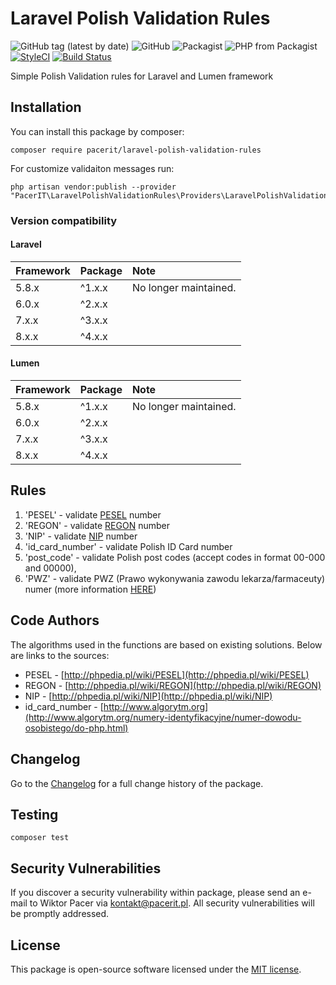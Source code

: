 # Laravel Polish Validation Rules
![GitHub tag (latest by date)](https://img.shields.io/github/tag-date/pacerit/laravel-polish-validation-rules?label=Version)
![GitHub](https://img.shields.io/github/license/pacerit/laravel-polish-validation-rules?label=License)
![Packagist](https://img.shields.io/packagist/dt/pacerit/laravel-polish-validation-rules?label=Downloads)
![PHP from Packagist](https://img.shields.io/packagist/php-v/pacerit/laravel-polish-validation-rules?label=PHP)
[![StyleCI](https://github.styleci.io/repos/201912664/shield?branch=master)](https://github.styleci.io/repos/201912664)
[![Build Status](https://travis-ci.com/pacerit/laravel-polish-validation-rules.svg?branch=master)](https://travis-ci.com/pacerit/laravel-polish-validation-rules)

Simple Polish Validation rules for Laravel and Lumen framework

## Installation
You can install this package by composer:

    composer require pacerit/laravel-polish-validation-rules
    
For customize validaiton messages run:

    php artisan vendor:publish --provider "PacerIT\LaravelPolishValidationRules\Providers\LaravelPolishValidationRulesServiceProvider"
    
### Version compatibility
#### Laravel
Framework | Package | Note
:---------|:--------|:------
5.8.x     | ^1.x.x  | No longer maintained.
6.0.x     | ^2.x.x  |
7.x.x     | ^3.x.x  |
8.x.x     | ^4.x.x  |
#### Lumen
Framework | Package | Note
:---------|:--------|:------
5.8.x     | ^1.x.x  | No longer maintained.
6.0.x     | ^2.x.x  |
7.x.x     | ^3.x.x  |
8.x.x     | ^4.x.x  |

## Rules

1. 'PESEL' - validate [PESEL](https://pl.wikipedia.org/wiki/PESEL) number
2. 'REGON' - validate [REGON](https://pl.wikipedia.org/wiki/REGON) number
3. 'NIP' - validate [NIP](https://pl.wikipedia.org/wiki/NIP) number
4. 'id_card_number' - validate Polish ID Card number
5. 'post_code' - validate Polish post codes (accept codes in format 00-000 and 00000),
6. 'PWZ' - validate PWZ (Prawo wykonywania zawodu lekarza/farmaceuty) numer (more information [HERE](https://nil.org.pl/rejestry/centralny-rejestr-lekarzy/zasady-weryfikowania-nr-prawa-wykonywania-zawodu))

## Code Authors

The algorithms used in the functions are based on existing solutions. Below are links to the sources:

* PESEL - [http://phpedia.pl/wiki/PESEL](http://phpedia.pl/wiki/PESEL)
* REGON - [http://phpedia.pl/wiki/REGON](http://phpedia.pl/wiki/REGON)
* NIP - [http://phpedia.pl/wiki/NIP](http://phpedia.pl/wiki/NIP)
* id_card_number - [http://www.algorytm.org](http://www.algorytm.org/numery-identyfikacyjne/numer-dowodu-osobistego/do-php.html)

## Changelog

Go to the [Changelog](CHANGELOG.md) for a full change history of the package.

## Testing

    composer test

## Security Vulnerabilities

If you discover a security vulnerability within package, please send an e-mail to Wiktor Pacer
via [kontakt@pacerit.pl](mailto:kontakt@pacerit.pl). All security vulnerabilities will be promptly addressed.

## License

This package is open-source software licensed under the [MIT license](https://opensource.org/licenses/MIT).
